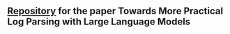 ## [Repository](https://github.com/LogIntelligence/cluster_llm_parsing) for the paper Towards More Practical Log Parsing with Large Language Models